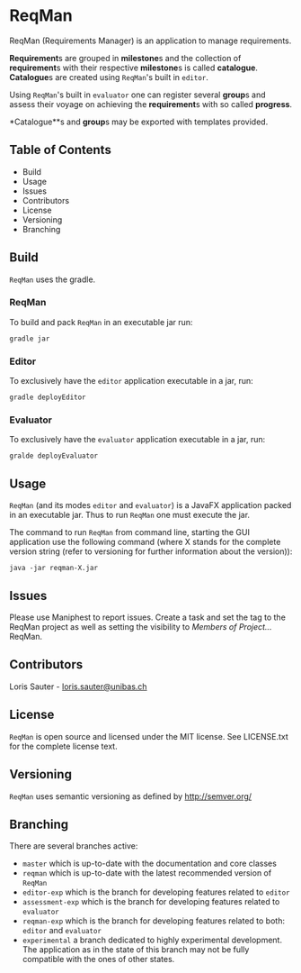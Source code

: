 # ReqMan

ReqMan (Requirements Manager) is an application to manage requirements.

**Requirement**s are grouped in **milestone**s and the collection of **requirement**s
with their respective **milestone**s is called **catalogue**. **Catalogue**s are 
created using `ReqMan`'s built in `editor`.

Using `ReqMan`'s built in `evaluator` one can register several **group**s and
assess their voyage on achieving the **requirement**s with so called **progress**.

*Catalogue**s and **group**s may be exported with templates provided.


## Table of Contents

 - Build
 - Usage
 - Issues
 - Contributors
 - License
 - Versioning
 - Branching

## Build

`ReqMan` uses the gradle.

### ReqMan

To build and pack `ReqMan` in an executable jar run:

	gradle jar

### Editor

To exclusively have the `editor` application executable in a jar, run:

	gradle deployEditor

### Evaluator

To exclusively have the `evaluator` application executable in a jar, run:

	gralde deployEvaluator
	

## Usage

`ReqMan` (and its modes `editor` and `evaluator`) is a JavaFX application
packed in an executable jar. Thus to run `ReqMan` one must execute the jar.

The command to run `ReqMan` from command line, starting the GUI application
use the following command (where X stands for the complete version string
(refer to versioning for further information about the version)):

	java -jar reqman-X.jar
	
## Issues

Please use Maniphest to report issues. Create a task and set the tag to 
the ReqMan project as well as setting the visibility to *Members of Project...* ReqMan.

## Contributors

Loris Sauter - loris.sauter@unibas.ch

## License

`ReqMan` is open source and licensed under the MIT license.
See LICENSE.txt for the complete license text.

## Versioning

`ReqMan` uses semantic versioning as defined by http://semver.org/

## Branching

There are several branches active:

 - `master` which is up-to-date with the documentation and core classes
 - `reqman` which is up-to-date with the latest recommended version of
  `ReqMan`
 - `editor-exp` which is the branch for developing features related
   to `editor`
 - `assessment-exp` which is the branch for developing features related
   to `evaluator`
 - `reqman-exp` which is the branch for developing features related to both: 
   `editor` and `evaluator`
 - `experimental` a branch dedicated to highly experimental development.
   The application as in the state of this branch may not be fully compatible
   with the ones of other states.
